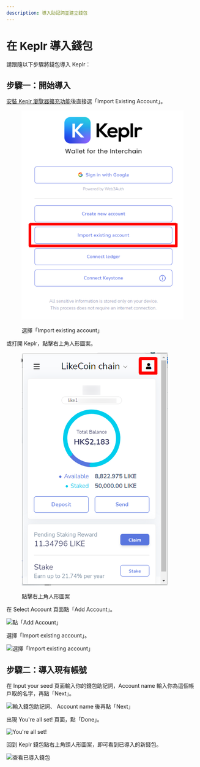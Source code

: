 ```yaml
---
description: 導入助記詞並建立錢包
---
```


# 在 Keplr 導入錢包

請跟隨以下步驟將錢包導入 Keplr：

## 步驟一：開始導入

[安裝 Keplr 瀏覽器擴充功能](how-to-install-keplr-extension.md)後直接選「Import Existing Account」。

<figure><img src="../../../.gitbook/assets/Keplr Seed Words 07.png" alt=""><figcaption><p>選擇「Import existing account」</p></figcaption></figure>

或打開 Keplr，點擊右上角人形圖案。

<figure><img src="../../../.gitbook/assets/Keplr Seed Words 01.png" alt=""><figcaption><p>點擊右上角人形圖案</p></figcaption></figure>

在 Select Account 頁面點「Add Account」。

![點「Add Account」](<../../../.gitbook/assets/Keplr Seed Words 02.png>)

選擇「Import existing account」。

![選擇「Import existing account」](<../../../.gitbook/assets/Keplr Seed Words 03.png>)

## 步驟二：導入現有帳號

在 Input your seed 頁面輸入你的錢包助記詞，Account name 輸入你為這個帳戶取的名字，再點「Next」。

![輸入錢包助記詞、 Account name 後再點「Next」](<../../../.gitbook/assets/Keplr Seed Words 04.png>)

出現 You're all set! 頁面，點「Done」。

![You're all set! ](<../../../.gitbook/assets/Keplr Seed Words 05.png>)

回到 Keplr 錢包點右上角頭人形圖案，即可看到已導入的新錢包。

![查看已導入錢包](<../../../.gitbook/assets/Keplr Seed Words 06.png>)
